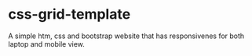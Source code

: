 # css-grid-template

A simple htm, css and bootstrap website that has responsivenes for both laptop and mobile view.
